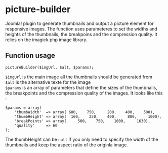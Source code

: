 # picture-builder
Joomla! plugin to generate thumbnails and output a picture element for responsive images.
The function uses parameteres to set the widths and heights of the thumbnails, the breakpoins and the compression quality.
It relies on the imagick php image library.

## Function usage

```
pictureBuilder($imgUrl, $alt, $params);
```

`$imgUrl` is the main image all the thumbnails should be generated from  
`$alt` is the alternative texte for the image  
`$params` is an array of parameters that define the sizes of the thumbnails, the breakpoints and the compression quality of the images. It looks like this :

```
$params = array(
    'thumbWidth'  => array( 600,    750,     200,    400,    500),
    'thumbHeight' => array(  160,    250,    400,     800,     1000),
    'breakPoints' => array(     500,    750,    1000,     1630),
    'quality'     => 60
);
```
The thumbHeight can be `null` if you only need to specify the width of the thumbnails and keep the aspect ratio of the originla image.

